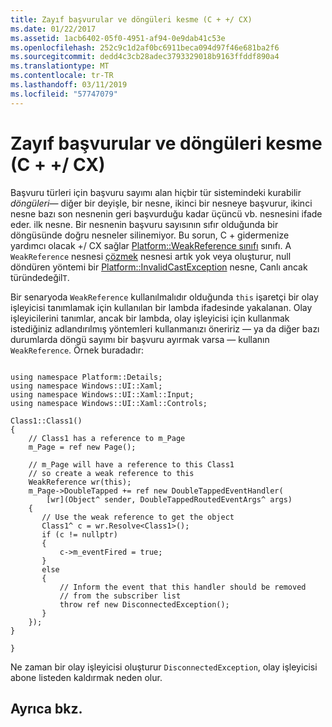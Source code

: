 ```yaml
---
title: Zayıf başvurular ve döngüleri kesme (C + +/ CX)
ms.date: 01/22/2017
ms.assetid: 1acb6402-05f0-4951-af94-0e9dab41c53e
ms.openlocfilehash: 252c9c1d2af0bc6911beca094d97f46e681ba2f6
ms.sourcegitcommit: dedd4c3cb28adec3793329018b9163ffddf890a4
ms.translationtype: MT
ms.contentlocale: tr-TR
ms.lasthandoff: 03/11/2019
ms.locfileid: "57747079"
---
```

# <a name="weak-references-and-breaking-cycles-ccx"></a>Zayıf başvurular ve döngüleri kesme (C + +/ CX)

Başvuru türleri için başvuru sayımı alan hiçbir tür sistemindeki kurabilir *döngüleri*— diğer bir deyişle, bir nesne, ikinci bir nesneye başvurur, ikinci nesne bazı son nesnenin geri başvurduğu kadar üçüncü vb. nesnesini ifade eder. ilk nesne. Bir nesnenin başvuru sayısının sıfır olduğunda bir döngüsünde doğru nesneler silinemiyor. Bu sorun, C + gidermenize yardımcı olacak +/ CX sağlar [Platform::WeakReference sınıfı](../cppcx/platform-weakreference-class.md) sınıfı. A `WeakReference` nesnesi [çözmek](../cppcx/platform-weakreference-class.md#resolve) nesnesi artık yok veya oluşturur, null döndüren yöntemi bir [Platform::InvalidCastException](../cppcx/platform-invalidcastexception-class.md) nesne, Canlı ancak türündedeğil`T`.

Bir senaryoda `WeakReference` kullanılmalıdır olduğunda `this` işaretçi bir olay işleyicisi tanımlamak için kullanılan bir lambda ifadesinde yakalanan. Olay işleyicilerini tanımlar, ancak bir lambda, olay işleyicisi için kullanmak istediğiniz adlandırılmış yöntemleri kullanmanızı öneririz — ya da diğer bazı durumlarda döngü sayımı bir başvuru ayırmak varsa — kullanın `WeakReference`. Örnek buradadır:

```

using namespace Platform::Details;
using namespace Windows::UI::Xaml;
using namespace Windows::UI::Xaml::Input;
using namespace Windows::UI::Xaml::Controls;

Class1::Class1()
{
    // Class1 has a reference to m_Page
    m_Page = ref new Page();

    // m_Page will have a reference to this Class1
    // so create a weak reference to this
    WeakReference wr(this);
    m_Page->DoubleTapped += ref new DoubleTappedEventHandler(
        [wr](Object^ sender, DoubleTappedRoutedEventArgs^ args)
    {
       // Use the weak reference to get the object
       Class1^ c = wr.Resolve<Class1>();
       if (c != nullptr)
       {
           c->m_eventFired = true;
       }
       else
       {
           // Inform the event that this handler should be removed
           // from the subscriber list
           throw ref new DisconnectedException();
       }
    });
}

}
```

Ne zaman bir olay işleyicisi oluşturur `DisconnectedException`, olay işleyicisi abone listeden kaldırmak neden olur.

## <a name="see-also"></a>Ayrıca bkz.

